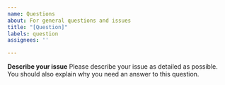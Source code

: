 ```yaml
---
name: Questions
about: For general questions and issues
title: "[Question]"
labels: question
assignees: ''

---
```


**Describe your issue**
Please describe your issue as detailed as possible. You should also explain why you need an answer to this question.
